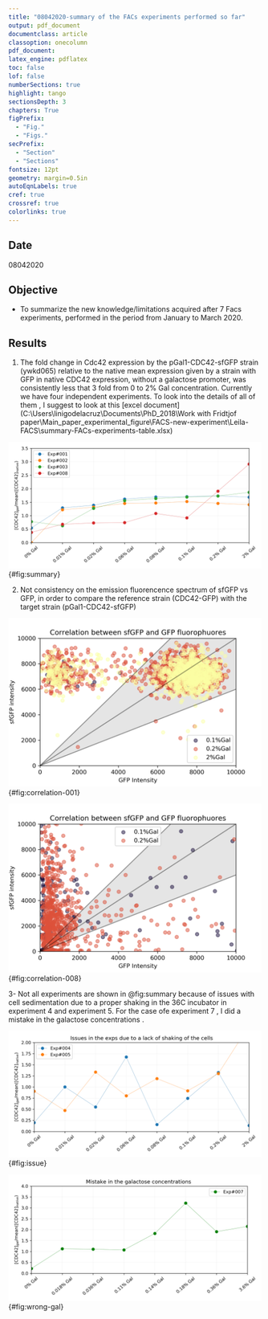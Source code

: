 ```yaml
---
title: "08042020-summary of the FACs experiments performed so far"
output: pdf_document
documentclass: article
classoption: onecolumn
pdf_document:
latex_engine: pdflatex
toc: false
lof: false
numberSections: true
highlight: tango
sectionsDepth: 3
chapters: True
figPrefix:
  - "Fig."
  - "Figs."
secPrefix:
  - "Section"
  - "Sections"
fontsize: 12pt
geometry: margin=0.5in
autoEqnLabels: true
cref: true
crossref: true
colorlinks: true
---
```



## Date 
08042020

## Objective
- To summarize the new knowledge/limitations acquired after 7 Facs experiments, performed in the period from January to March 2020. 


## Results

1.  The fold change in Cdc42 expression by the pGal1-CDC42-sfGFP strain (ywkd065) relative to the native mean expression given by a strain with GFP in native CDC42 expression, without a galactose promoter, was consistently less that 3 fold from 0 to 2% Gal concentration. Currently we have four independent experiments. 
To look into the details of all of them , I suggest to look at this [excel document](C:\Users\linigodelacruz\Documents\PhD_2018\Work with Fridtjof paper\Main_paper_experimental_figure\FACS-new-experiment\Leila-FACS\summary-FACs-experiments-table.xlsx)

![Summary of four FACs experiments in terms of the relative CDC42 expression](../images/four-Facs-independent-exps.png){#fig:summary}

2. Not consistency on the emission fluorencence spectrum of sfGFP vs GFP, in order to compare the reference strain (CDC42-GFP) with the target strain (pGal1-CDC42-sfGFP)

![Experiment 1](../images/Correlation-between-sfGFP-GFP-fluorophuores-exp_001.png){#fig:correlation-001}

<!-- ![Experiment 3](../images/Correlation-between-sfGFP-GFP-fluorophuores-exp_003.png){#fig:correlation-003} -->

![Experiment 8](../images/Correlation-between-sfGFP-GFP-fluorophuores-exp_008.png){#fig:correlation-008}


3- Not all experiments are shown in @fig:summary because of issues with cell sedimentation due to a proper shaking in the 36C incubator in experiment 4 and experiment 5. For the case ofe experiment 7 , I did a mistake in the galactose concentrations .

![Fluctuating fluorescence due lack of proper shaking of the cell cultures](../images/issues-with-shaking-two-exps.png){#fig:issue}

![Wrong set of galactose concentrations, however still comparable with @fig:summary.](../images/issues-the-gal-concentration-exp-007.png){#fig:wrong-gal}


